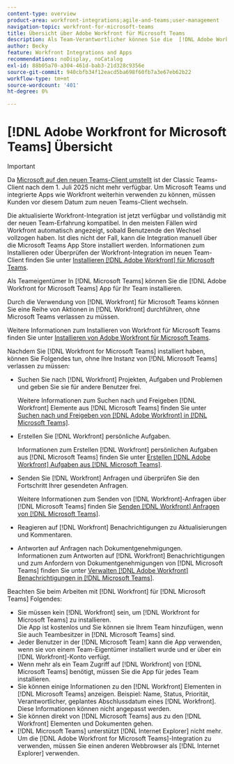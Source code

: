 ```yaml
---
content-type: overview
product-area: workfront-integrations;agile-and-teams;user-management
navigation-topic: workfront-for-microsoft-teams
title: Übersicht über Adobe Workfront für Microsoft Teams
description: Als Team-Verantwortlicher können Sie die  [!DNL Adobe Workfront for Microsoft Teams] -App für Ihr Team installieren.
author: Becky
feature: Workfront Integrations and Apps
recommendations: noDisplay, noCatalog
exl-id: 88b05a70-a304-461d-bab3-21d328c9356e
source-git-commit: 940cbfb34f12eacd5ba698f60fb7a3e67eb62b22
workflow-type: tm+mt
source-wordcount: '401'
ht-degree: 0%

---
```


# [!DNL Adobe Workfront for Microsoft Teams] Übersicht

>[!IMPORTANT]
>
>Da [Microsoft auf den neuen Teams-Client umstellt](https://learn.microsoft.com/en-us/microsoftteams/teams-classic-client-end-of-availability) ist der Classic Teams-Client nach dem 1. Juli 2025 nicht mehr verfügbar. Um Microsoft Teams und integrierte Apps wie Workfront weiterhin verwenden zu können, müssen Kunden vor diesem Datum zum neuen Teams-Client wechseln.
>
>Die aktualisierte Workfront-Integration ist jetzt verfügbar und vollständig mit der neuen Team-Erfahrung kompatibel. In den meisten Fällen wird Workfront automatisch angezeigt, sobald Benutzende den Wechsel vollzogen haben. Ist dies nicht der Fall, kann die Integration manuell über die Microsoft Teams App Store installiert werden. Informationen zum Installieren oder Überprüfen der Workfront-Integration im neuen Team-Client finden Sie unter [Installieren [!DNL Adobe Workfront]  für Microsoft Teams](/help/quicksilver/workfront-integrations-and-apps/using-workfront-with-microsoft-teams/install-workfront-ms-teams.md).

Als Teameigentümer In [!DNL Microsoft Teams] können Sie die [!DNL Adobe Workfront for Microsoft Teams] App für Ihr Team installieren.

Durch die Verwendung von [!DNL Workfront] für Microsoft Teams können Sie eine Reihe von Aktionen in [!DNL Workfront] durchführen, ohne Microsoft Teams verlassen zu müssen.

Weitere Informationen zum Installieren von Workfront für Microsoft Teams finden Sie unter [Installieren von Adobe Workfront für Microsoft Teams](../../workfront-integrations-and-apps/using-workfront-with-microsoft-teams/install-workfront-ms-teams.md).

Nachdem Sie [!DNL Workfront for Microsoft Teams] installiert haben, können Sie Folgendes tun, ohne Ihre Instanz von [!DNL Microsoft Teams] verlassen zu müssen:

* Suchen Sie nach [!DNL Workfront] Projekten, Aufgaben und Problemen und geben Sie sie für andere Benutzer frei.

  Weitere Informationen zum Suchen nach und Freigeben [!DNL Workfront] Elemente aus [!DNL Microsoft Teams] finden Sie unter [Suchen nach und Freigeben von  [!DNL Adobe Workfront]  in [!DNL Microsoft Teams]](../../workfront-integrations-and-apps/using-workfront-with-microsoft-teams/search-for-and-share-wf-items-in-ms-teams.md).

* Erstellen Sie [!DNL Workfront] persönliche Aufgaben.

  Informationen zum Erstellen [!DNL Workfront] persönlichen Aufgaben aus [!DNL Microsoft Teams] finden Sie unter [Erstellen [!DNL Adobe Workfront] Aufgaben aus [!DNL Microsoft Teams]](../../workfront-integrations-and-apps/using-workfront-with-microsoft-teams/create-workfront-tasks-from-ms-teams.md).

* Senden Sie [!DNL Workfront] Anfragen und überprüfen Sie den Fortschritt Ihrer gesendeten Anfragen.

  Weitere Informationen zum Senden von [!DNL Workfront]-Anfragen über [!DNL Microsoft Teams] finden Sie [Senden [!DNL Workfront] Anfragen von [!DNL Microsoft Teams]](../../workfront-integrations-and-apps/using-workfront-with-microsoft-teams/submit-workfront-requests-from-ms-teams.md).

* Reagieren auf [!DNL Workfront] Benachrichtigungen zu Aktualisierungen und Kommentaren.
* Antworten auf Anfragen nach Dokumentgenehmigungen.\
   Informationen zum Antworten auf [!DNL Workfront] Benachrichtigungen und zum Anfordern von Dokumentgenehmigungen von [!DNL Microsoft Teams] finden Sie unter [Verwalten [!DNL Adobe Workfront] Benachrichtigungen in [!DNL Microsoft Teams]](../../workfront-integrations-and-apps/using-workfront-with-microsoft-teams/manage-wf-notifications-approval-requests-ms-teams.md).

Beachten Sie beim Arbeiten mit [!DNL Workfront] für [!DNL Microsoft Teams] Folgendes:

* Sie müssen kein [!DNL Workfront] sein, um [!DNL Workfront for Microsoft Teams] zu installieren.\
   Die App ist kostenlos und Sie können sie Ihrem Team hinzufügen, wenn Sie auch Teambesitzer in [!DNL Microsoft Teams] sind.
* Jeder Benutzer in der [!DNL Microsoft Team] kann die App verwenden, wenn sie von einem Team-Eigentümer installiert wurde und er über ein [!DNL Workfront]-Konto verfügt.
* Wenn mehr als ein Team Zugriff auf [!DNL Workfront] von [!DNL Microsoft Teams] benötigt, müssen Sie die App für jedes Team installieren.
* Sie können einige Informationen zu den [!DNL Workfront] Elementen in [!DNL Microsoft Teams] anzeigen. Beispiel: Name, Status, Priorität, Verantwortlicher, geplantes Abschlussdatum eines [!DNL Workfront]. Diese Informationen können nicht angepasst werden.
* Sie können direkt von [!DNL Microsoft Teams] aus zu den [!DNL Workfront] Elementen und Dokumenten gehen.
* [!DNL Microsoft Teams] unterstützt [!DNL Internet Explorer] nicht mehr. Um die [!DNL Adobe Workfront for Microsoft Teams]-Integration zu verwenden, müssen Sie einen anderen Webbrowser als [!DNL Internet Explorer] verwenden.
